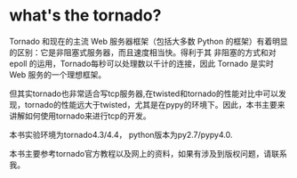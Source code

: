# what's the tornado?

Tornado 和现在的主流 Web 服务器框架（包括大多数 Python 的框架）有着明显的区别：它是非阻塞式服务器，而且速度相当快。得利于其 非阻塞的方式和对 epoll 的运用，Tornado每秒可以处理数以千计的连接，因此 Tornado 是实时 Web 服务的一个理想框架。

但其实tornado也非常适合写tcp服务器,在twisted和tornado的性能对比中可以发现，tornado的性能远大于twisted，尤其是在pypy的环境下。因此，本书主要来讲解如何使用tornado来进行tcp的开发。

本书实验环境为tornado4.3/4.4， python版本为py2.7/pypy4.0.

本书主要参考tornado官方教程以及网上的资料，如果有涉及到版权问题，请联系我。